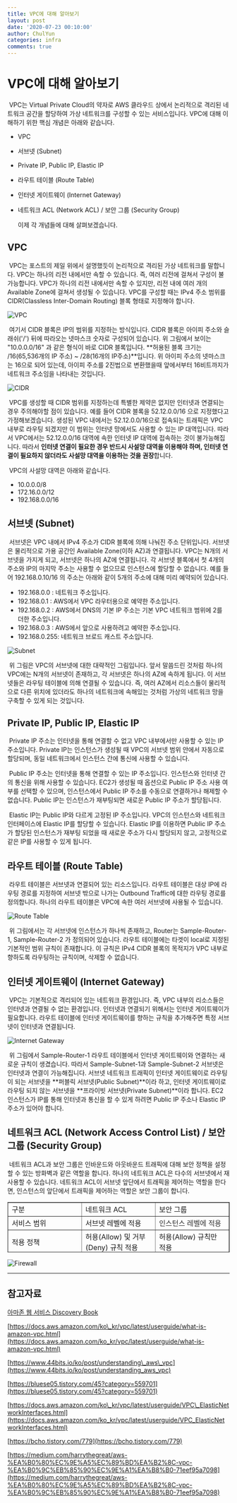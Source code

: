 ```yaml
---
title: VPC에 대해 알아보기
layout: post
date: '2020-07-23 00:10:00'
author: ChulYun
categories: infra
comments: true
---
```


# VPC에 대해 알아보기

 VPC는 Virtual Private Cloud의 약자로 AWS 클라우드 상에서 논리적으로 격리된 네트워크 공간을 할당하여 가상 네트워크를 구성할 수 있는 서비스입니다. VPC에 대해 이해하기 위한 핵심 개념은 아래와 같습니다.

-   VPC
    
-   서브넷 (Subnet)
    
-   Private IP, Public IP, Elastic IP
    
-   라우트 테이블 (Route Table)
    
-   인터넷 게이트웨이 (Internet Gateway)
    
-   네트워크 ACL (Network ACL) / 보안 그룹 (Security Group)
    
    이제 각 개념들에 대해 살펴보겠습니다.
    

## VPC

 VPC는 포스트의 제일 위에서 설명했듯이 논리적으로 격리된 가상 네트워크를 말합니다. VPC는 하나의 리전 내에서만 속할 수 있습니다. 즉, 여러 리전에 걸쳐서 구성이 불가능합니다. VPC가 하나의 리전 내에서만 속할 수 있지만, 리전 내에 여러 개의 Available Zone에 걸쳐서 생성될 수 있습니다. VPC를 구성할 때는 IPv4 주소 범위를 CIDR(Classless Inter-Domain Routing) 블록 형태로 지정해야 합니다.

![VPC](../assets/image/2020-07-23-what-is-vpc/vpc.png)

 여기서 CIDR 블록은 IP의 범위를 지정하는 방식입니다. CIDR 블록은 아이피 주소와 슬래쉬('/') 뒤에 따라오는 넷마스크 숫자로 구성되어 있습니다. 위 그림에서 보이는 "10.0.0.0/16" 과 같은 형식이 바로 CIDR 블록입니다. **허용된 블록 크기는 /16(65,536개의 IP 주소) ~ /28(16개의 IP주소)**입니다. 위 아이피 주소의 넷마스크는 16으로 되어 있는데, 아이피 주소를 2진법으로 변환했을때 앞에서부터 16비트까지가 네트워크 주소임을 나타내는 것입니다.

![CIDR](../assets/image/2020-07-23-what-is-vpc/cidr.png)

 VPC를 생성할 때 CIDR 범위를 지정하는데 특별한 제약은 없지만 인터넷과 연결되는 경우 주의해야할 점이 있습니다. 예를 들어 CIDR 블록을 52.12.0.0/16 으로 지정했다고 가정해보겠습니다. 생성된 VPC 내에서는 52.12.0.0/16으로 접속되는 트래픽은 VPC 내부로 라우팅 되겠지만 이 범위는 인터넷 망에서도 사용할 수 있는 IP 대역입니다. 따라서 VPC에서는 52.12.0.0/16 대역에 속한 인터넷 IP 대역에 접속하는 것이 불가능해집니다. 따라서 **인터넷 연결이 필요한 경우 반드시 사설망 대역을 이용해야 하며, 인터넷 연결이 필요하지 않더라도 사설망 대역을 이용하는 것을 권장**합니다.

 VPC의 사설망 대역은 아래와 같습니다.

-   10.0.0.0/8
-   172.16.0.0/12
-   192.168.0.0/16

## 서브넷 (Subnet)

 서브넷은 VPC 내에서 IPv4 주소가 CIDR 블록에 의해 나눠진 주소 단위입니다. 서브넷은 물리적으로 가용 공간인 Available Zone(이하 AZ)과 연결됩니다. VPC는 N개의 서브넷을 가지게 되고, 서브넷은 하나의 AZ에 연결됩니다. 각 서브넷 블록에서 첫 4개의 주소와 IP의 마지막 주소는 사용할 수 없으므로 인스턴스에 할당할 수 없습니다. 예를 들어 192.168.0.10/16 의 주소는 아래와 같이 5개의 주소에 대해 미리 예약되어 있습니다.

-   192.168.0.0 : 네트워크 주소입니다.
-   192.168.0.1 : AWS에서 VPC 라우터용으로 예약한 주소입니다.
-   192.168.0.2 : AWS에서 DNS의 기본 IP 주소는 기본 VPC 네트워크 범위에 2를 더한 주소입니다.
-   192.168.0.3 : AWS에서 앞으로 사용하려고 예약한 주소입니다.
-   192.168.0.255: 네트워크 브로드 캐스트 주소입니다.

![Subnet](../assets/image/2020-07-23-what-is-vpc/subnet.png)

 위 그림은 VPC의 서브넷에 대한 대략적인 그림입니다. 앞서 말씀드린 것처럼 하나의 VPC에는 N개의 서브넷이 존재하고, 각 서브넷은 하나의 AZ에 속하게 됩니다. 이 서브넷들은 라우팅 테이블에 의해 연결될 수 있습니다. 즉, 여러 AZ에서 리소스들이 물리적으로 다른 위치에 있더라도 하나의 네트워크에 속해있는 것처럼 가상의 네트워크 망을 구축할 수 있게 되는 것입니다.

## Private IP, Public IP, Elastic IP

 Private IP 주소는 인터넷을 통해 연결할 수 없고 VPC 내부에서만 사용할 수 있는 IP 주소입니다. Private IP는 인스턴스가 생성될 때 VPC의 서브넷 범위 안에서 자동으로 할당되며, 동일 네트워크에서 인스턴스 간에 통신에 사용할 수 있습니다.

 Public IP 주소는 인터넷을 통해 연결할 수 있는 IP 주소입니다. 인스턴스와 인터넷 간의 통신을 위해 사용할 수 있습니다. EC2가 생성될 때 옵션으로 Public IP 주소 사용 여부를 선택할 수 있으며, 인스턴스에서 Public IP 주소를 수동으로 연결하거나 해제할 수 없습니다. Public IP는 인스턴스가 재부팅되면 새로운 Public IP 주소가 할당됩니다.

 Elastic IP는 Public IP와 다르게 고정된 IP 주소입니다. VPC의 인스턴스와 네트워크 인터페이스에 Elastic IP를 할당할 수 있습니다. Elastic IP를 이용하면 Public IP 주소가 할당된 인스턴스가 재부팅 되었을 때 새로운 주소가 다시 할당되지 않고, 고정적으로 같은 IP를 사용할 수 있게 됩니다.

## 라우트 테이블 (Route Table)

 라우트 테이블은 서브넷과 연결되어 있는 리소스입니다. 라우트 테이블은 대상 IP에 라우팅 경로를 지정하여 서브넷 밖으로 나가는 Outbound Traffic에 대한 라우팅 경로를 정의합니다. 하나의 라우트 테이블은 VPC에 속한 여러 서브넷에 사용될 수 있습니다.

![Route Table](../assets/image/2020-07-23-what-is-vpc/route-table.png)

 위 그림에서는 각 서브넷에 인스턴스가 하나씩 존재하고, Router는 Sample-Router-1, Sample-Router-2 가 정의되어 있습니다. 라우트 테이블에는 타겟이 local로 지정된 기본적인 범위 규칙이 존재합니다. 이 규칙은 IPv4 CIDR 블록의 목적지가 VPC 내부로 향하도록 라우팅하는 규칙이며, 삭제할 수 없습니다.

## 인터넷 게이트웨이 (Internet Gateway)

 VPC는 기본적으로 격리되어 있는 네트워크 환경입니다. 즉, VPC 내부의 리소스들은 인터넷과 연결될 수 없는 환경입니다. 인터넷과 연결되기 위해서는 인터넷 게이트웨이가 필요합니다. 라우트 테이블에 인터넷 게이트웨이를 향하는 규칙을 추가해주면 특정 서브넷이 인터넷과 연결됩니다.

![Internet Gateway](../assets/image/2020-07-23-what-is-vpc/internet-gateway.png)

 위 그림에서 Sample-Router-1 라우트 테이블에서 인터넷 게이트웨이와 연결하는 새로운 규칙이 생겼습니다. 따라서 Sample-Subnet-1과 Sample-Subnet-2 서브넷은 인터넷과 연결이 가능해집니다. 서브넷 네트워크 트래픽이 인터넷 게이트웨이로 라우팅이 되는 서브넷을 **퍼블릭 서브넷(Public Subnet)**이라 하고, 인터넷 게이트웨이로 라우팅 되지 않는 서브넷을 **프라이빗 서브넷(Private Subnet)**이라 합니다. EC2 인스턴스가 IP를 통해 인터넷과 통신을 할 수 있게 하려면 Public IP 주소나 Elastic IP 주소가 있어야 합니다.

## 네트워크 ACL (Network Access Control List) / 보안 그룹 (Security Group)

 네트워크 ACL과 보안 그룹은 인바운드와 아웃바운드 트래픽에 대해 보안 정책을 설정할 수 있는 방화벽과 같은 역할을 합니다. 하나의 네트워크 ACL은 다수의 서브넷에서 재사용할 수 있습니다. 네트워크 ACL이 서브넷 앞단에서 트래픽을 제어하는 역할을 한다면, 인스턴스의 앞단에서 트래픽을 제어하는 역할은 보안 그룹이 합니다.

<table style="border-collapse: collapse; width: 100%; height: 114px;" border="1" data-ke-style="style12"><tbody><tr style="height: 19px;"><td style="width: 33.3333%; height: 19px;">구분</td><td style="width: 33.3333%; height: 19px;">네트워크 ACL</td><td style="width: 33.3333%; height: 19px;">보안 그룹</td></tr><tr style="height: 19px;"><td style="width: 33.3333%; height: 19px;">서비스 범위</td><td style="width: 33.3333%; height: 19px;">서브넷 레벨에 적용</td><td style="width: 33.3333%; height: 19px;"><span style="color: #333333;">인스턴스 레벨에 적용</span></td></tr><tr style="height: 19px;"><td style="width: 33.3333%; height: 19px;">적용 정책</td><td style="width: 33.3333%; height: 19px;">허용(Allow) 및 거부(Deny) 규칙 적용</td><td style="width: 33.3333%; height: 19px;">허용(Allow) 규칙만 적용&nbsp;</td></tr><tr style="height: 19px;"><td style="width: 33.3333%; height: 19px;">구동 방식</td><td style="width: 33.3333%; height: 19px;">반환 트래픽이 별도로 허용되어야 함</td><td style="width: 33.3333%; height: 19px;">규칙에 상관없이 반환 트래픽 허용</td></tr><tr style="height: 19px;"><td style="width: 33.3333%; height: 19px;">룰(Rule) 검토/적용</td><td style="width: 33.3333%; height: 19px;">해당 객체 내 룰(Rule)을 번호 순으로 처리</td><td style="width: 33.3333%; height: 19px;">해당 객체 내 모든 룰(Rule) 검토</td></tr><tr style="height: 19px;"><td style="width: 33.3333%; height: 19px;">적용 방법</td><td style="width: 33.3333%; height: 19px;">연결된 서브넷에 모든 인스턴스 자동 적용됨</td><td style="width: 33.3333%; height: 19px;">인스턴스에 보안 그룹 추가 필요</td></tr></tbody></table>

![Firewall](../assets/image/2020-07-23-what-is-vpc/firewall.png)

---

## 참고자료

[아마존 웹 서비스 Discovery Book](http://www.kyobobook.co.kr/product/detailViewKor.laf?ejkGb=KOR&mallGb=KOR&barcode=9788956748238&orderClick=LEa&Kc=)

[https://docs.aws.amazon.com/ko\_kr/vpc/latest/userguide/what-is-amazon-vpc.html](https://docs.aws.amazon.com/ko_kr/vpc/latest/userguide/what-is-amazon-vpc.html)

[https://www.44bits.io/ko/post/understanding\_aws\_vpc](https://www.44bits.io/ko/post/understanding_aws_vpc)

[https://bluese05.tistory.com/45?category=559701](https://bluese05.tistory.com/45?category=559701)

[https://docs.aws.amazon.com/ko\_kr/vpc/latest/userguide/VPC\_ElasticNetworkInterfaces.html](https://docs.aws.amazon.com/ko_kr/vpc/latest/userguide/VPC_ElasticNetworkInterfaces.html)

[https://bcho.tistory.com/779](https://bcho.tistory.com/779)

[https://medium.com/harrythegreat/aws-%EA%B0%80%EC%9E%A5%EC%89%BD%EA%B2%8C-vpc-%EA%B0%9C%EB%85%90%EC%9E%A1%EA%B8%B0-71eef95a7098](https://medium.com/harrythegreat/aws-%EA%B0%80%EC%9E%A5%EC%89%BD%EA%B2%8C-vpc-%EA%B0%9C%EB%85%90%EC%9E%A1%EA%B8%B0-71eef95a7098)
